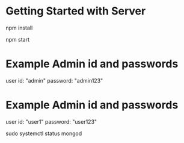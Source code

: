 # Getting Started with Server

npm install

npm start

# Example Admin id and passwords

user id: "admin"
password: "admin123"

# Example Admin id and passwords

user id: "user1"
password: "user123"

sudo systemctl status mongod
